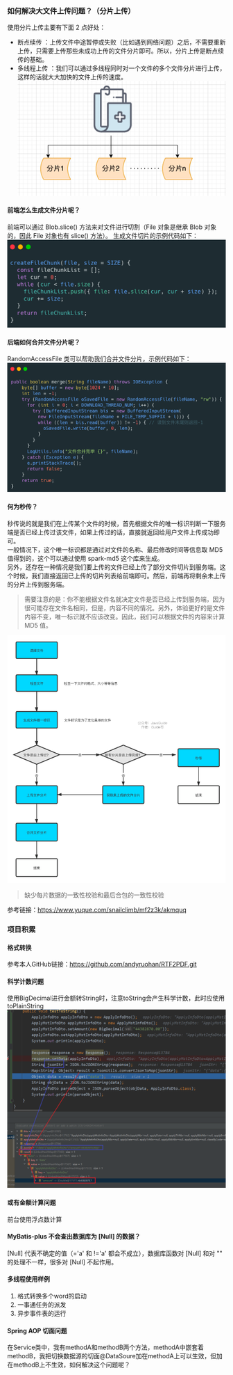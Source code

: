 ### 如何解决大文件上传问题？（分片上传）
使用分片上传主要有下面 2 点好处：
- 断点续传 ：上传文件中途暂停或失败（比如遇到网络问题）之后，不需要重新上传，只需要上传那些未成功上传的文件分片即可。所以，分片上传是断点续传的基础。
- 多线程上传 ：我们可以通过多线程同时对一个文件的多个文件分片进行上传，这样的话就大大加快的文件上传的速度。
![](分片上传样例图.png)

#### 前端怎么生成文件分片呢？
前端可以通过 Blob.slice() 方法来对文件进行切割（File 对象是继承 Blob 对象的，因此 File 对象也有 slice() 方法）。
生成文件切片的示例代码如下：
![](前端代码.png)

#### 后端如何合并文件分片呢？
RandomAccessFile 类可以帮助我们合并文件分片，示例代码如下：
![](后端代码.png)

#### 何为秒传？  
秒传说的就是我们在上传某个文件的时候，首先根据文件的唯一标识判断一下服务端是否已经上传过该文件，如果上传过的话，直接就返回给用户文件上传成功即可。  
一般情况下，这个唯一标识都是通过对文件的名称、最后修改时间等信息取 MD5 值得到的，这个可以通过使用 spark-md5 这个库来生成。   
另外，还存在一种情况是我们要上传的文件已经上传了部分文件切片到服务端。这个时候，我们直接返回已上传的切片列表给前端即可。然后，前端再将剩余未上传的分片上传到服务端。
>需要注意的是：你不能根据文件名就决定文件是否已经上传到服务端，因为很可能存在文件名相同，但是，内容不同的情况。另外，体验更好的是文件内容不变，唯一标识就不应该改变。因此，我们可以根据文件的内容来计算 MD5 值。  


![](流程图.png)
>缺少每片数据的一致性校验和最后合包的一致性校验

参考链接：https://www.yuque.com/snailclimb/mf2z3k/akmquq

### 项目积累
#### 格式转换
参考本人GitHub链接：https://github.com/andyruohan/RTF2PDF.git

#### 科学计数问题
使用BigDecimal进行金额转String时，注意toString会产生科学计数，此时应使用toPlainString
![](产生科学记数法的问题点.PNG)

#### 或有金额计算问题
前台使用浮点数计算

#### MyBatis-plus 不会查出数据库为 [Null] 的数据？
[Null] 代表不确定的值（='a' 和 !='a' 都会不成立），数据库函数对 [Null] 和对 "" 的处理不一样，很多对 [Null] 不起作用。

#### 多线程使用样例
1. 格式转换多个word的启动
2. 一事通任务的派发
3. 异步事件表的运行

#### Spring AOP 切面问题
在Service类中，我有methodA和methodB两个方法，methodA中嵌套着methodB，我把切换数据源的切面@DataSoure加在methodA上可以生效，但加在methodB上不生效，如何解决这个问题呢？

